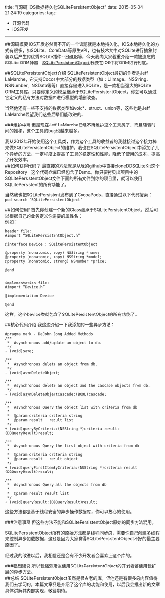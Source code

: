 title: "[源码]iOS数据持久化SQLitePersistentObject"
date: 2015-05-04 21:24:19
categories: 
tags:
- 开源代码
- iOS开发
---

##源码概要
iOS开发必然离不开的一个话题就是本地持久化，iOS本地持久化的方式有很多，如SQLite、CoreData等原生API，也有技术大牛对SQLite进行抽象封装以后产生的优秀SQLite插件--[FMDB](https://github.com/ccgus/fmdb)等，今天我向大家着重介绍一款被遗忘的SQLite ORM神器--[SQLitePersistentObject](https://github.com/openboy2012/DDSQLiteKit.git),我要在iOS中将ORM进行到底。
<!--more-->
##SQLitePersistentObject介绍
SQLitePersistentObject最初的作者是Jeff LaMarche，它支持Cocoa中大部分的数据类型（如：UIImage、NSString、NSNumber、NSData等等）直接存储进入SQLite，是一款相当强大的SQLite ORM工具库。只要你定义的模型继承于SQLitePersistentObject，你就可以通过它定义的私有方法对数据库进行模型的增删改查。  

当然他还有一些不支持的数据类型如void*、struct、union等，这些也是Jeff LaMarche希望我们这些后辈们能改进的。  

###维护中断
但是现在Jeff LaMarche已经不再维护这个工具类了，而且随着时间的推移，这个工具的bug也越来越多。  
  
我从2012年开始使用这个工具类，作为这个工具的收益者的我就接过这个接力棒来做SQLitePersistentObject的维护，我也在SQLitePersistentObject中添加了几个异步的方法，一定程度上提高了工具的稳定性和性能，降低了使用的成本，提高了开发效率。  
##如何获得代码？
最直接的方法就是从我的github中直接clone[DDSQLiteKit](https://github.com/openboy2012/DDSQLiteKit.git)这个Repository，这个代码仓库已经包含了Demo。你只要拷贝出项目中的SQLitePersistentObject文件下面的所有文件到你的项目里，就可以使用SQLitePersistent的所有功能了。  

当然我也把SQLitePersistent发布到了CocoaPods，直接通过以下代码搜索：  
`pod search ‘SQLitePersistentObject’`  

##如何使用?
首先你创建一个新的Class继承于SQLitePersistentObject，然后可以根据自己的业务定义你需要的属性名：  
例如：  
```
header file:
#import “SQLitePersistentObject.h”

@interface Device : SQLitePersistentObject

@property (nonatomic, copy) NSString *name;
@property (nonatomic, copy) NSString *model;
@property (nonatomic, strong) NSNumber *price;

@end


implementation file:
#import “Device.h”

@implementation Device

@end
```
这样，这个Device类就包含了SQLitePersistentObject的所有功能了。

##核心代码介绍
我这边介绍一下我添加的一些异步方法：  
```
#pragma mark - DeJohn Dong Added Methods
/**
 *  Asynchronous add/update an object to db.
 */
- (void)save;

/**
 *  Asynchronous delete an object from db.
 */
- (void)asynDeleteObject;

/**
 *  Asynchronous delete an object and the cascade objects from db.
 */
- (void)asynDeleteObjectCascade:(BOOL)cascade;

/**
 *  Asynchronous Query the object list with criteria from db.
 *
 *  @param criteria criteria string
 *  @param result   result list
 */
+ (void)queryByCriteria:(NSString *)criteria result:(DBQueryResult)result;

/**
 *  Asynchronous Query the first object with criteria from db
 *
 *  @param criteria criteria string
 *  @param result   result object
 */
+ (void)queryFirstItemByCriteria:(NSString *)criteria result:(DBQueryResult)result;

/**
 *  Asynchronous Query all the objects from db
 *
 *  @param result result list
 */
+ (void)queryResult:(DBQueryResult)result;
```

这些方法都是基于线程安全的异步操作数据库，你可以放心的使用。

###注意事项
但这些方法不能和SQLitePersistentObject原始的同步方法混用。  

SQLitePersistentObject所有的原始方法都是线程同步的，需要你自己创建多线程来控制异步加载数据，这也是因为大家觉得SQLitePersistentObject不好的最主要原因了。

经过我的改进以后，我相信还是会有不少开发者会喜欢上这个库的。  

###强烈建议
所以我强烈建议使用SQLitePersistentObject的开发者都使用我扩展的异步方法。  
##总结
SQLitePersistentObject虽然是很古老的库，但他还是有很多的内容值得我们去学习的，本篇文章只是介绍了这个库的功能和使用，以后我会推出新的文章具体讲解其内部实现，敬请期待。

